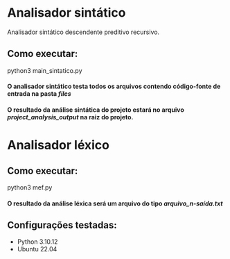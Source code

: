 # Analisador sintático
Analisador sintático descendente preditivo recursivo.

## Como executar:
python3 main_sintatico.py

#### O analisador sintático testa todos os arquivos contendo código-fonte de entrada na pasta _files_
#### O resultado da análise sintática do projeto estará no arquivo _project_analysis_output_ na raiz do projeto.


# Analisador léxico

## Como executar:
python3 mef.py

#### O resultado da análise léxica será um arquivo do tipo _arquivo_n-saída.txt_

## Configurações testadas:
- Python 3.10.12
- Ubuntu 22.04
